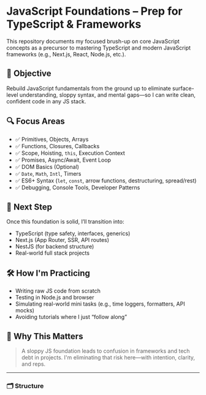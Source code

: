 # JavaScript Foundations – Prep for TypeScript & Frameworks

This repository documents my focused brush-up on core JavaScript concepts as a precursor to mastering TypeScript and modern JavaScript frameworks (e.g., Next.js, React, Node.js, etc.).

## 🎯 Objective

Rebuild JavaScript fundamentals from the ground up to eliminate surface-level understanding, sloppy syntax, and mental gaps—so I can write clean, confident code in any JS stack.

## 🔍 Focus Areas

- ✅ Primitives, Objects, Arrays
- ✅ Functions, Closures, Callbacks
- ✅ Scope, Hoisting, `this`, Execution Context
- ✅ Promises, Async/Await, Event Loop
- ✅ DOM Basics (Optional)
- ✅ `Date`, `Math`, `Intl`, Timers
- ✅ ES6+ Syntax (`let`, `const`, arrow functions, destructuring, spread/rest)
- ✅ Debugging, Console Tools, Developer Patterns

## 🚀 Next Step

Once this foundation is solid, I’ll transition into:

- TypeScript (type safety, interfaces, generics)
- Next.js (App Router, SSR, API routes)
- NestJS (for backend structure)
- Real-world full stack projects

## 🛠️ How I'm Practicing

- Writing raw JS code from scratch
- Testing in Node.js and browser
- Simulating real-world mini tasks (e.g., time loggers, formatters, API mocks)
- Avoiding tutorials where I just “follow along”

## 🧠 Why This Matters

> A sloppy JS foundation leads to confusion in frameworks and tech debt in projects. I'm eliminating that risk here—with intention, clarity, and reps.

---

### 🗂️ Structure
